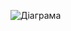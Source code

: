 ![Діаграма](https://github.com/ip-85/System-Dynamics/blob/master/Doc/UMLDiagrams/scenarios/guest/authorization/diagramOUT/UC4.png)
